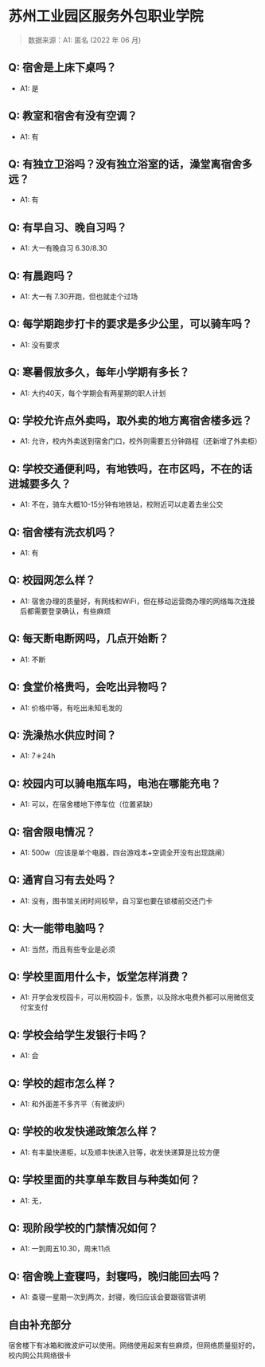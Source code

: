 # 苏州工业园区服务外包职业学院

> 数据来源：A1: 匿名 (2022 年 06 月)

## Q: 宿舍是上床下桌吗？

- A1: 是

## Q: 教室和宿舍有没有空调？

- A1: 有

## Q: 有独立卫浴吗？没有独立浴室的话，澡堂离宿舍多远？

- A1: 有

## Q: 有早自习、晚自习吗？

- A1: 大一有晚自习 6.30/8.30

## Q: 有晨跑吗？

- A1: 大一有 7.30开跑，但也就走个过场

## Q: 每学期跑步打卡的要求是多少公里，可以骑车吗？

- A1: 没有要求

## Q: 寒暑假放多久，每年小学期有多长？

- A1: 大约40天，每个学期会有两星期的职人计划

## Q: 学校允许点外卖吗，取外卖的地方离宿舍楼多远？

- A1: 允许，校内外卖送到宿舍门口，校外则需要五分钟路程（还新增了外卖柜）

## Q: 学校交通便利吗，有地铁吗，在市区吗，不在的话进城要多久？

- A1: 不在，骑车大概10-15分钟有地铁站，校附近可以走着去坐公交

## Q: 宿舍楼有洗衣机吗？

- A1: 有

## Q: 校园网怎么样？

- A1: 宿舍办理的质量好，有网线和WiFi，但在移动运营商办理的网络每次连接后都需要登录确认，有些麻烦

## Q: 每天断电断网吗，几点开始断？

- A1: 不断

## Q: 食堂价格贵吗，会吃出异物吗？

- A1: 价格中等，有吃出未知毛发的

## Q: 洗澡热水供应时间？

- A1: 7＊24h

## Q: 校园内可以骑电瓶车吗，电池在哪能充电？

- A1: 可以，在宿舍楼地下停车位（位置紧缺）

## Q: 宿舍限电情况？

- A1: 500w（应该是单个电器，四台游戏本+空调全开没有出现跳闸）

## Q: 通宵自习有去处吗？

- A1: 没有，图书馆关闭时间较早，自习室也要在锁楼前交还门卡

## Q: 大一能带电脑吗？

- A1: 当然，而且有些专业是必须

## Q: 学校里面用什么卡，饭堂怎样消费？

- A1: 开学会发校园卡，可以用校园卡，饭票，以及除水电费外都可以用微信支付宝支付

## Q: 学校会给学生发银行卡吗？

- A1: 会

## Q: 学校的超市怎么样？

- A1: 和外面差不多齐平（有微波炉）

## Q: 学校的收发快递政策怎么样？

- A1: 有丰巢快递柜，以及顺丰快递入驻等，收发快递算是比较方便

## Q: 学校里面的共享单车数目与种类如何？

- A1: 无，

## Q: 现阶段学校的门禁情况如何？

- A1: 一到周五10.30，周末11点

## Q: 宿舍晚上查寝吗，封寝吗，晚归能回去吗？

- A1: 查寝一星期一次到两次，封寝，晚归应该会要跟宿管讲明

## 自由补充部分

宿舍楼下有冰箱和微波炉可以使用。网络使用起来有些麻烦，但网络质量挺好的，校内网公共网络很卡